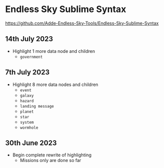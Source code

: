 # Endless Sky Sublime Syntax
<https://github.com/Adde-Endless-Sky-Tools/Endless-Sky-Sublime-Syntax>
## 14th July 2023
- Highlight 1 more data node and children
  - `government`
## 7th July 2023
- Highlight 8 more data nodes and children
  - `event`
  - `galaxy`
  - `hazard`
  - `landing message`
  - `planet`
  - `star`
  - `system`
  - `wormhole`
## 30th June 2023
- Begin complete rewrite of highlighting
  - Missions only are done so far
